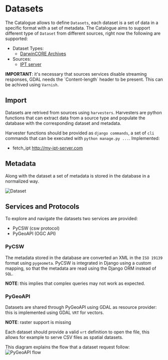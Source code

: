# Datasets
The Catalogue allows to define `Datasets`, each dataset is a set of data in a specific format with a set of metadata.
The Catalogue aims to support different type of `Dataset` from different sources, right now the following are supported:
- Dataset Types:
    - [DarwinCORE Archives](./dwca.md)
- Sources:
    - [IPT server](./ipt.md)


**IMPORTANT**: it's necessary that sources services disable streaming responses, GDAL needs the ´Content-length´ header to be present. This can be achived using `Varnish`.

## Import
Datasets are retrived from sources using `harvesters`. Harvesters are python functions that can extract data from a source type and populate the database with the corresponding dataset and metadata.

Harvester functions should be provided as `django commands`, a set of `cli` commands that can be executed with `python manage.py ...`.
Implemented:
- fetch_ipt http://my-ipt-server.com

## Metadata
Along with the dataset a set of metadata is stored in the database in a normalized way.

![Dataset](kroki-plantuml:./datasets.puml)


## Services and Protocols
To explore and navigate the datasets two services are provided:
- PyCSW (csw protocol)
- PyGeoAPI (OGC API)

### PyCSW
The metadata stored in the database are converted an XML in the `ISO 19139` format using `pygeometa`.
PyCSW is integrated in Django using a custom mapping, so that the metadata are read using the Django ORM instead of `SQL`.

**NOTE**: this implies that complex queries may not work as expected.

### PyGeoAPI
Datasets are shared through PyGeoAPI using GDAL as resource provider: this is implemented using GDAL `VRT` for vectors.

**NOTE**: raster support is missing

Each dataset should provide a valid `vrt` definition to open the file, this allows for example to serve CSV files as spatial datasets.

This diagram explains the flow that a dataset request follow:
![PyGeoAPI flow](kroki-plantuml:./pygeoapi.puml)
